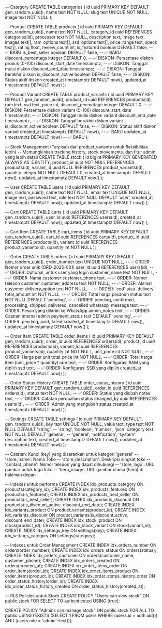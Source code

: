 -- Category
CREATE TABLE categories (
  id uuid PRIMARY KEY DEFAULT gen_random_uuid(),
  name text NOT NULL,
  slug text UNIQUE NOT NULL,
  image text NOT NULL
);

-- Product
CREATE TABLE products (
  id uuid PRIMARY KEY DEFAULT gen_random_uuid(),
  name text NOT NULL,
  category_id uuid REFERENCES categories(id),
  processor text NOT NULL,
  description text,
  image text,
  images text[],
  ram_options text[],
  ssd_options text[],
  price_range text,
  specs text[],
  rating float,
  review_count int,
  is_featured boolean DEFAULT false,        -- ✅ BARU
  is_best_seller boolean DEFAULT false,    -- ✅ BARU
  discount_percentage integer DEFAULT 0,   -- ✅ DISKON: Persentase diskon produk (0-100)
  discount_start_date timestamptz,         -- ✅ DISKON: Tanggal mulai diskon
  discount_end_date timestamptz,           -- ✅ DISKON: Tanggal berakhir diskon
  is_discount_active boolean DEFAULT false, -- ✅ DISKON: Status aktif diskon
  created_at timestamptz DEFAULT now(),
  updated_at timestamptz DEFAULT now()
);

-- Product Variant
CREATE TABLE product_variants (
  id uuid PRIMARY KEY DEFAULT gen_random_uuid(),
  product_id uuid REFERENCES products(id),
  ram text,
  ssd text,
  price int,
  discount_percentage integer DEFAULT 0,   -- ✅ DISKON: Persentase diskon variant (0-100)
  discount_start_date timestamptz,         -- ✅ DISKON: Tanggal mulai diskon variant
  discount_end_date timestamptz,           -- ✅ DISKON: Tanggal berakhir diskon variant
  is_discount_active boolean DEFAULT false, -- ✅ DISKON: Status aktif diskon variant
  created_at timestamptz DEFAULT now(),    -- ✅ BARU
  updated_at timestamptz DEFAULT now()     -- ✅ BARU
);

-- Stock Management (Terpisah dari product_variants untuk fleksibilitas lebih)
-- Memungkinkan tracking history, stock movements, dan fitur admin yang lebih detail
CREATE TABLE stock (
  id bigint PRIMARY KEY GENERATED ALWAYS AS IDENTITY,
  product_id uuid NOT NULL REFERENCES products(id),
  variant_id uuid NULL REFERENCES product_variants(id),
  quantity integer NOT NULL DEFAULT 0,
  created_at timestamptz DEFAULT now(),
  updated_at timestamptz DEFAULT now()
);

-- User
CREATE TABLE users (
  id uuid PRIMARY KEY DEFAULT gen_random_uuid(),
  name text NOT NULL,
  email text UNIQUE NOT NULL,
  image text,
  password text,
  role text NOT NULL DEFAULT 'user',
  created_at timestamptz DEFAULT now(),
  updated_at timestamptz DEFAULT now()
);

-- Cart
CREATE TABLE carts (
  id uuid PRIMARY KEY DEFAULT gen_random_uuid(),
  user_id uuid REFERENCES users(id),
  created_at timestamptz DEFAULT now(),
  updated_at timestamptz DEFAULT now()
);

-- Cart Item
CREATE TABLE cart_items (
  id uuid PRIMARY KEY DEFAULT gen_random_uuid(),
  cart_id uuid REFERENCES carts(id),
  product_id uuid REFERENCES products(id),
  variant_id uuid REFERENCES product_variants(id),
  quantity int NOT NULL
);

-- Order
CREATE TABLE orders (
  id uuid PRIMARY KEY DEFAULT gen_random_uuid(),
  order_number text UNIQUE NOT NULL,        -- ✅ ORDER: Nomor order unik (ORD-2025-001)
  user_id uuid REFERENCES users(id),        -- ✅ ORDER: Optional, untuk user yang login
  customer_name text NOT NULL,              -- ✅ ORDER: Nama customer
  customer_phone text,                      -- ✅ ORDER: Nomor telepon customer
  customer_address text NOT NULL,           -- ✅ ORDER: Alamat customer
  delivery_option text NOT NULL,            -- ✅ ORDER: 'cod' atau 'delivery'
  total_amount int NOT NULL,                -- ✅ ORDER: Total harga pesanan
  status text NOT NULL DEFAULT 'pending',   -- ✅ ORDER: pending, confirmed, processing, shipped, delivered, cancelled
  whatsapp_message text,                    -- ✅ ORDER: Pesan yang dikirim ke WhatsApp
  admin_notes text,                         -- ✅ ORDER: Catatan internal admin
  payment_status text DEFAULT 'pending',    -- ✅ ORDER: pending, paid, failed
  created_at timestamptz DEFAULT now(),
  updated_at timestamptz DEFAULT now()
);

-- Order Item
CREATE TABLE order_items (
  id uuid PRIMARY KEY DEFAULT gen_random_uuid(),
  order_id uuid REFERENCES orders(id),
  product_id uuid REFERENCES products(id),
  variant_id uuid REFERENCES product_variants(id),
  quantity int NOT NULL,
  unit_price int NOT NULL,                  -- ✅ ORDER: Harga per unit
  total_price int NOT NULL,                 -- ✅ ORDER: Total harga item (unit_price * quantity)
  ram text,                                 -- ✅ ORDER: Konfigurasi RAM yang dipilih
  ssd text,                                 -- ✅ ORDER: Konfigurasi SSD yang dipilih
  created_at timestamptz DEFAULT now()
);

-- Order Status History
CREATE TABLE order_status_history (
  id uuid PRIMARY KEY DEFAULT gen_random_uuid(),
  order_id uuid REFERENCES orders(id),
  status text NOT NULL,                     -- ✅ ORDER: Status yang diubah
  notes text,                               -- ✅ ORDER: Catatan perubahan status
  changed_by uuid REFERENCES users(id),     -- ✅ ORDER: Admin yang mengubah status
  created_at timestamptz DEFAULT now()
);

-- Settings
CREATE TABLE settings (
  id uuid PRIMARY KEY DEFAULT gen_random_uuid(),
  key text UNIQUE NOT NULL,
  value text,
  type text NOT NULL DEFAULT 'string', -- 'string', 'boolean', 'number', 'json'
  category text NOT NULL DEFAULT 'general', -- 'general', 'notification', 'system'
  description text,
  created_at timestamptz DEFAULT now(),
  updated_at timestamptz DEFAULT now()
);

-- Catatan: Kunci (key) yang disarankan untuk kategori 'general'
-- 'store_name': Nama Toko
-- 'store_description': Deskripsi singkat toko
-- 'contact_phone': Nomor telepon yang dapat dihubungi
-- 'store_logo': URL gambar untuk logo toko
-- 'hero_image': URL gambar utama (hero) di halaman depan

-- Indexes untuk performa
CREATE INDEX idx_products_category ON products(category_id);
CREATE INDEX idx_products_featured ON products(is_featured);
CREATE INDEX idx_products_best_seller ON products(is_best_seller);
CREATE INDEX idx_products_discount ON products(is_discount_active, discount_end_date);
CREATE INDEX idx_variants_product ON product_variants(product_id);
CREATE INDEX idx_variants_discount ON product_variants(is_discount_active, discount_end_date);
CREATE INDEX idx_stock_product ON stock(product_id);
CREATE INDEX idx_stock_variant ON stock(variant_id);
CREATE INDEX idx_settings_key ON settings(key);
CREATE INDEX idx_settings_category ON settings(category);

-- Indexes untuk Order Management
CREATE INDEX idx_orders_number ON orders(order_number);
CREATE INDEX idx_orders_status ON orders(status);
CREATE INDEX idx_orders_customer ON orders(customer_name, customer_phone);
CREATE INDEX idx_orders_created ON orders(created_at);
CREATE INDEX idx_order_items_order ON order_items(order_id);
CREATE INDEX idx_order_items_product ON order_items(product_id);
CREATE INDEX idx_order_status_history_order ON order_status_history(order_id);
CREATE INDEX idx_order_status_history_created ON order_status_history(created_at);

-- RLS Policies untuk Stock
CREATE POLICY "Users can view stock" 
ON public.stock 
FOR SELECT 
TO authenticated 
USING (true);

CREATE POLICY "Admins can manage stock" 
ON public.stock 
FOR ALL 
TO public 
USING (EXISTS (SELECT 1 FROM users WHERE (users.id = auth.uid()) AND (users.role = 'admin'::text)));